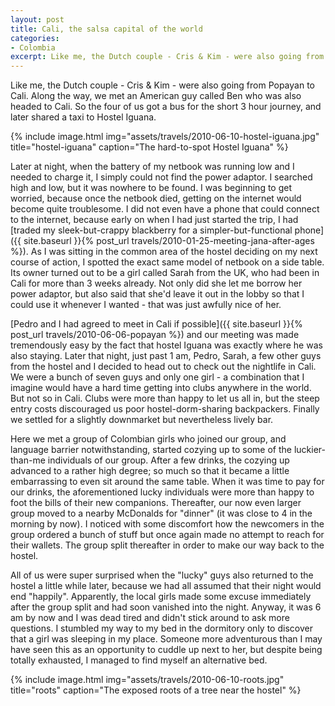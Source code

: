 ```yaml
---
layout: post
title: Cali, the salsa capital of the world
categories:
- Colombia
excerpt: Like me, the Dutch couple - Cris & Kim - were also going from Popayan to Cali. Along the way, we met an American guy called Ben who was also headed to Cali. So the four of us got a bus for the short 3 hour journey, and later shared a taxi to Hostel Iguana.
---
```


Like me, the Dutch couple - Cris & Kim - were also going from Popayan to Cali.
Along the way, we met an American guy called Ben who was also headed to Cali. So
the four of us got a bus for the short 3 hour journey, and later shared a taxi
to Hostel Iguana.

{% include image.html
    img="assets/travels/2010-06-10-hostel-iguana.jpg"
    title="hostel-iguana"
    caption="The hard-to-spot Hostel Iguana" %}

Later at night, when the battery of my netbook was running low and I needed to
charge it, I simply could not find the power adaptor. I searched high and low,
but it was nowhere to be found. I was beginning to get worried, because once the
netbook died, getting on the internet would become quite troublesome. I did not
even have a phone that could connect to the internet, because early on when I
had just started the trip, I had [traded my sleek-but-crappy blackberry for a
simpler-but-functional phone]({{ site.baseurl }}{% post_url
travels/2010-01-25-meeting-jana-after-ages %}). As I was sitting in the common
area of the hostel deciding on my next course of action, I spotted the exact
same model of netbook on a side table. Its owner turned out to be a girl called
Sarah from the UK, who had been in Cali for more than 3 weeks already. Not only
did she let me borrow her power adaptor, but also said that she'd leave it out
in the lobby so that I could use it whenever I wanted - that was just awfully
nice of her.

[Pedro and I had agreed to meet in Cali if possible]({{ site.baseurl }}{%
post_url travels/2010-06-06-popayan %}) and our meeting was made tremendously
easy by the fact that hostel Iguana was exactly where he was also staying. Later
that night, just past 1 am, Pedro, Sarah, a few other guys from the hostel and I
decided to head out to check out the nightlife in Cali. We were a bunch of seven
guys and only one girl - a combination that I imagine would have a hard time
getting into clubs anywhere in the world. But not so in Cali. Clubs were more
than happy to let us all in, but the steep entry costs discouraged us poor
hostel-dorm-sharing backpackers. Finally we settled for a slightly downmarket
but nevertheless lively bar.

Here we met a group of Colombian girls who joined our group, and language
barrier notwithstanding, started cozying up to some of the luckier-than-me
individuals of our group. After a few drinks, the cozying up advanced to a
rather high degree; so much so that it became a little embarrassing to even sit
around the same table. When it was time to pay for our drinks, the
aforementioned lucky individuals were more than happy to foot the bills of their
new companions. Thereafter, our now even larger group moved to a nearby
McDonalds for "dinner" (it was close to 4 in the morning by now). I noticed with
some discomfort how the newcomers in the group ordered a bunch of stuff but once
again made no attempt to reach for their wallets. The group split thereafter in
order to make our way back to the hostel.

All of us were super surprised when the "lucky" guys also returned to the hostel
a little while later, because we had all assumed that their night would end
"happily". Apparently, the local girls made some excuse immediately after the
group split and had soon vanished into the night. Anyway, it was 6 am by now and
I was dead tired and didn't stick around to ask more questions. I stumbled my
way to my bed in the dormitory only to discover that a girl was sleeping in my
place. Someone more adventurous than I may have seen this as an opportunity to
cuddle up next to her, but despite being totally exhausted, I managed to find
myself an alternative bed.

{% include image.html
    img="assets/travels/2010-06-10-roots.jpg"
    title="roots"
    caption="The exposed roots of a tree near the hostel" %}
